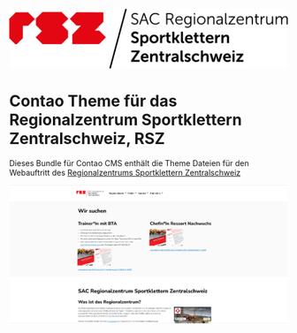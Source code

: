 ![Alt text](docs/rsz-logo.png?raw=true "logo")

# Contao Theme für das Regionalzentrum Sportklettern Zentralschweiz, RSZ

Dieses Bundle für Contao CMS enthält die Theme Dateien für den Webauftritt des [Regionalzentrums Sportklettern Zentralschweiz]("https://kletterkader.com")

![Alt text](docs/rsz_theme.png?raw=true "logo")
